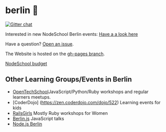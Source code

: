 berlin :bear:
======

[![Gitter chat](https://badges.gitter.im/nodeschool/berlin.png)](https://gitter.im/nodeschool/berlin)

Interested in new NodeSchool Berlin events: [Have a a look here](https://github.com/nodeschool/berlin/issues/5)

Have a question? [Open an issue](https://github.com/nodeschool/berlin/issues).

The Website is hosted on the [gh-pages branch](https://github.com/nodeschool/berlin/tree/gh-pages).

[NodeSchool budget](https://travis-ci.org/nodeschool/berlin/branches)

## Other Learning Groups/Events in Berlin

- [OpenTechSchool](http://www.opentechschool.org/berlin/)JavaScript/Python/Ruby workshops and regular learners meetups.
- [CoderDojo] (https://zen.coderdojo.com/dojo/522) Learning events for kids
- [RailsGirls](http://railsgirlsberlin.de/) Mostly Ruby workshops for Women
- [Berlin.js](http://berlinjs.org/) JavaScript talks
- [Node.js Berlin](http://www.meetup.com/Node-js-Meetup-Berlin/)

